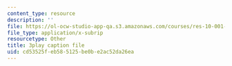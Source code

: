 ```yaml
---
content_type: resource
description: ''
file: https://ol-ocw-studio-app-qa.s3.amazonaws.com/courses/res-10-001-making-science-and-engineering-pictures-a-practical-guide-to-presenting-your-work-spring-2016/cd53525feb585125be0be2ac52da26ea_37CbZdeh_lU.vtt
file_type: application/x-subrip
resourcetype: Other
title: 3play caption file
uid: cd53525f-eb58-5125-be0b-e2ac52da26ea
---
```

